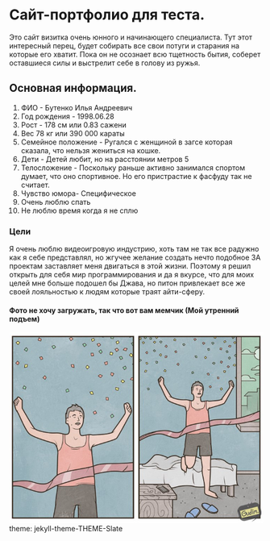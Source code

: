 # Сайт-портфолио для теста.
Это сайт визитка очень юнного и начинающего специалиста. Тут этот интересный перец, будет собирать все свои потуги и старания на которые его хватит. Пока он не осознает всю тщетность бытия, соберет оставшиеся силы и выстрелит себе в голову из ружья.
## Основная информация.
1. ФИО - Бутенко Илья Андреевич
2. Год рождения - 1998.06.28
3. Рост - 178 см или 0.83 сажени
4. Вес 78 кг или 390 000 караты
5. Семейное положение - Ругался с женщиной в загсе которая сказала, что нельзя жениться на кошке.
6. Дети - Детей любит, но на расстоянии метров 5 
7. Телосложение - Поскольку раньше активно занимался спортом думает, что оно спортивное. Но его пристрастие к фасфуду так не считает.
8. Чувство юмора- Специфическое
9. Очень люблю спать
10. Не люблю время когда я не сплю
### Цели 
Я очень люблю видеоигровую индустрию, хоть там не так все радужно как я себе представлял, но жгучее желание создать нечто подобное 3А проектам заставляет меня двигаться в этой жизни.
Поэтому я решил открыть для себя мир программирования и да я вкурсе, что для моих целей мне больше подошел бы Джава, но питон привлекает все же своей лояльностью к людям которые траят айти-сферу.
#### Фото не хочу загружать, так что вот вам мемчик (Мой утренний подъем)

![MEMCHIK](https://github.com/IlyaBut/I-am/blob/main/ht7YTTcLysQ.jpg)
theme: jekyll-theme-THEME-Slate
